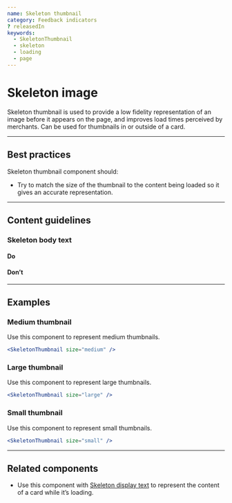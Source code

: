 ```yaml
---
name: Skeleton thumbnail
category: Feedback indicators
? releasedIn
keywords:
  - SkeletonThumbnail
  - skeleton
  - loading
  - page
---
```


# Skeleton image

Skeleton thumbnail is used to provide a low fidelity representation of an image before it appears on the page, and improves load times perceived by merchants. Can be used for thumbnails in or outside of a card.

---

## Best practices

Skeleton thumbnail component should:

- Try to match the size of the thumbnail to the content being loaded so it gives an accurate representation.

---

## Content guidelines

### Skeleton body text

<!-- usageblock -->

#### Do

#### Don’t

<!-- end -->

---

## Examples

### Medium thumbnail

Use this component to represent medium thumbnails.

```jsx
<SkeletonThumbnail size="medium" />
```

### Large thumbnail

Use this component to represent large thumbnails.

```jsx
<SkeletonThumbnail size="large" />
```

### Small thumbnail

Use this component to represent small thumbnails.

```jsx
<SkeletonThumbnail size="small" />
```

---

## Related components

- Use this component with [Skeleton display text](/components/feedback-indicators/skeleton-display-text) to represent the content of a card while it’s loading.
